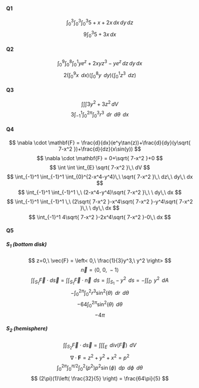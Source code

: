 #### Q1
$$
\int_{0}^3 \int_{0}^3 \int_{0}^3  5+x+2x\, dx  \, dy  \, dz 
$$
$$
9\int_{0}^3  5+3x\, dx
$$
#### Q2
$$
\int_{0}^9 \int_{0}^8 \int_{0}^1  ye^z+2xyz^3-ye^z\, dz  \, dy  \, dx
$$
$$
2\left( \int_{0}^9x\,\ dx \right)\left( \int_{0}^8 y\,\ dy \right)\left( \int_{0} ^1 z^3\,\ dz\right)
$$
#### Q3
$$
\int \int \int 3y^2+3z^2 \, dV
$$
$$
3\int_{-1}^1 \int_{0}^{2\pi}\int_{0}^3 r^3\,\ dr\,\ d\theta\,\ dx
$$
#### Q4
$$
\nabla \cdot \mathbf{F} = \frac{d}{dx}(e^y\tan(z))+\frac{d}{dy}(y\sqrt{ 7-x^2 })+\frac{d}{dz}(x\sin(y))
$$
$$
\nabla \cdot \mathbf{F} = 0+\sqrt{ 7-x^2 }+0
$$
$$
\int \int \int_{E} \sqrt{ 7-x^2 }\,\ dV
$$
$$
\int_{-1}^1 \int_{-1}^1 \int_{0}^{2-x^4-y^4}\,\ \sqrt{ 7-x^2 }\,\ dz\,\ dy\,\ dx
$$
$$
\int_{-1}^1 \int_{-1}^1 \,\ (2-x^4-y^4)\sqrt{ 7-x^2 }\,\ \ dy\,\ dx
$$
$$
\int_{-1}^1 \int_{-1}^1 \,\ (2\sqrt{ 7-x^2 }-x^4\sqrt{ 7-x^2 }-y^4\sqrt{ 7-x^2 }\,\ \ dy\,\ dx
$$
$$
\int_{-1}^1 4\sqrt{ 7-x^2 }-2x^4\sqrt{ 7-x^2 }-0\,\ dx
$$
#### Q5
##### S<sub>1</sub> (bottom disk)
$$
z=0,\ \vec{F} = \left< 0,\ \frac{1}{3}y^3,\ y^2 \right>
$$
$$
\vec{n} = \left< 0,\ 0,\ -1 \right> 
$$
$$
\int \int_{S_{1}} \vec{F} \cdot d\vec{s} = 
\int \int_{S_{1}} \vec{F} \cdot \vec{n}\,\ ds = 
\int \int_{S_{1}} -y^2\,\ ds = 
-\int \int_{D}\,\  y^2\,\ dA
$$
$$
-\int_{0}^{2\pi}\int_{0}^{2} r^3\sin^2(\theta)\,\ dr\,\ d\theta
$$
$$
-64\int_{0}^{2\pi}\sin^2(\theta)\,\ d\theta
$$
$$
-4\pi
$$
##### S<sub>2</sub> (hemisphere)
$$
\int \int_{S_{2}} \vec{F} \cdot d\vec{s} = \int \int \int_{E}\,\ div(\vec{F})\,\ dV
$$
$$
\nabla \cdot \mathbf{F} = z^2+y^2+x^2=p^2
$$
$$
\int_{0}^{2\pi} \int_{0}^{\pi/2} \int_{0}^2 (p^2)p^2\sin(\phi) \,\ dp\,\ d\phi\,\ d\theta
$$
$$
(2\pi)(1)\left( \frac{32}{5} \right) = \frac{64\pi}{5}
$$

